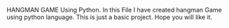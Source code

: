 HANGMAN GAME Using Python.
In this File I have created hangman Game using python language.
This is just a basic project.
Hope you will like it.
